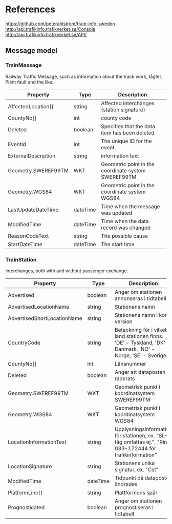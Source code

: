 # References

https://github.com/peterahlstrom/train-info-sweden
http://api.trafikinfo.trafikverket.se/Console
http://api.trafikinfo.trafikverket.se/API/


## Message model

### TrainMessage

Railway Traffic Message, such as information about the track work, tågfel, Plant fault and the like.

Property            | Type      | Description
--------------------|-----------|---------------
AffectedLocation[]  | string    | Affected interchanges (station signature)
CountyNo[]          | int       | county code
Deleted             | boolean   | Specifies that the data item has been deleted
EventId             | int       | The unique ID for the event
ExternalDescription | string    | information text
Geometry.SWEREF99TM | WKT       | Geometric point in the coordinate system SWEREF99TM
Geometry.WGS84      | WKT       | Geometric point in the coordinate system WGS84
LastUpdateDateTime  | dateTime  | Time when the message was updated
ModifiedTime        | dateTime  | Time when the data record was changed
ReasonCodeText      | string    | The possible cause
StartDateTime       | dateTime  | The start time

### TrainStation

Interchanges, both with and without passenger exchange.

Property                    | Type      | Description
----------------------------|-----------|---------------
Advertised                  | boolean   | Anger om stationen annonseras i tidtabell
AdvertisedLocationName      | string    | Stationens namn
AdvertisedShortLocationName | string    | Stationens namn i kort version
CountryCode                 | string    | Beteckning för i vilket land stationen finns. 'DE' - Tyskland, 'DK' - Danmark, 'NO' - Norge, 'SE' - Sverige
CountyNo[]                  | int       | Länsnummer
Deleted                     | boolean   | Anger att dataposten raderats
Geometry.SWEREF99TM         | WKT       | Geometrisk punkt i koordinatsystem SWEREF99TM
Geometry.WGS84              | WKT       | Geometrisk punkt i koordinatsystem WGS84
LocationInformationText     | string    | Upplysningsinformation för stationen, ex. "SL-tåg omfattas ej.", "Ring 033-172444 för trafikinformation"
LocationSignature           | string    | Stationens unika signatur, ex. "Cst"
ModifiedTime                | dateTime  | Tidpunkt då dataposten ändrades
PlatformLine[]              | string    | Plattformens spår
Prognosticated              | boolean   | Anger om stationen prognostiseras i tidtabell
